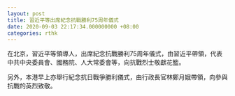 ```yaml
---
layout: post
title: 習近平等出席紀念抗戰勝利75周年儀式
date: 2020-09-03 22:17:34.000000000 +08:00
categories: rthk
---
```


在北京，習近平等領導人，出席紀念抗戰勝利75周年儀式，由習近平帶領，代表中共中央委員會、國務院、人大常委會等，向抗戰烈士敬獻花籃。

另外，本港早上亦舉行紀念抗日戰爭勝利儀式，由行政長官林鄭月娥帶領，向參與抗戰的英烈致敬。
